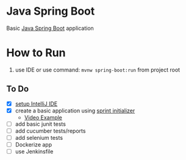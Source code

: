 # Java Spring Boot

Basic [Java Spring Boot](https://spring.io/projects/spring-boot) application

# How to Run

1. use IDE or use command: ```mvnw spring-boot:run``` from project root
## To Do

- [x] [setup IntelliJ IDE](https://www.youtube.com/watch?v=H_XxH66lm3U&t=84s)
- [x] create a basic application using [sprint initializer](https://start.spring.io/)
    - [Video Example](https://www.youtube.com/watch?v=df7Dso9q700&t=565s)
- [ ] add basic junit tests
- [ ] add cucumber tests/reports
- [ ] add selenium tests 
- [ ] Dockerize app
- [ ] use Jenkinsfile
